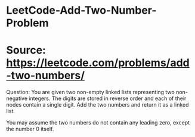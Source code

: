 # LeetCode-Add-Two-Number-Problem
# Source: https://leetcode.com/problems/add-two-numbers/
Question:
You are given two non-empty linked lists representing two non-negative integers.
The digits are stored in reverse order and each of their nodes contain a single digit.
Add the two numbers and return it as a linked list.

You may assume the two numbers do not contain any leading zero, except the number 0 itself.

